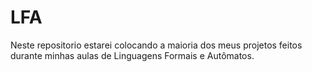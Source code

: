 # LFA
Neste repositorio estarei colocando a maioria dos meus projetos feitos durante minhas aulas de Linguagens Formais e Autômatos.
